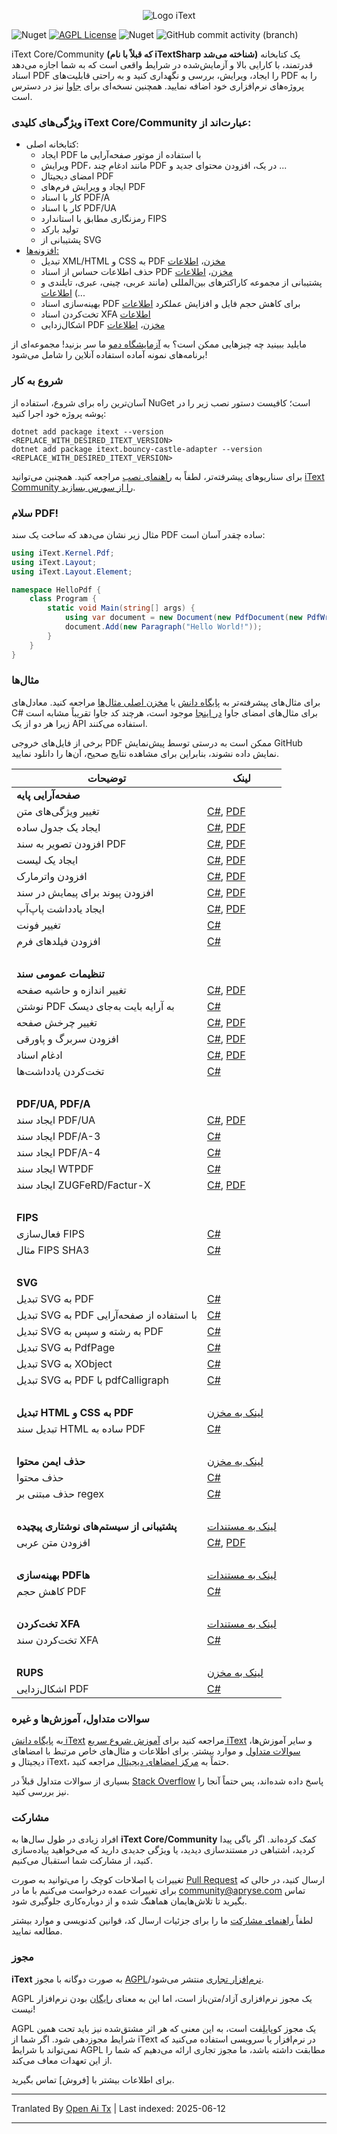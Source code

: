<p align="center">
    <img src="https://raw.githubusercontent.com/itext/itext-dotnet/develop/assets/iText_Logo_Small.png" alt="Logo iText">
</p>

![Nuget](https://img.shields.io/nuget/v/itext7)
[![AGPL License](https://img.shields.io/badge/license-AGPL-blue.svg)](https://github.com/itext/itext7/blob/master/LICENSE.md)
![Nuget](https://img.shields.io/nuget/dt/itext7)
![GitHub commit activity (branch)](https://img.shields.io/github/commit-activity/m/itext/itext7-dotnet)

iText Core/Community **(که قبلاً با نام iTextSharp شناخته می‌شد)** یک کتابخانه قدرتمند، با کارایی بالا و آزمایش‌شده در شرایط واقعی است که به شما اجازه می‌دهد اسناد PDF را ایجاد، ویرایش، بررسی و نگهداری کنید و به راحتی قابلیت‌های PDF را به پروژه‌های نرم‌افزاری خود اضافه نمایید. همچنین نسخه‌ای برای [جاوا](https://github.com/itext/itext7) نیز در دسترس است.

### ویژگی‌های کلیدی iText Core/Community عبارت‌اند از:

* کتابخانه اصلی:
    * ایجاد PDF با استفاده از موتور صفحه‌آرایی ما
    * ویرایش PDF، مانند ادغام چند PDF در یک، افزودن محتوای جدید و ...
    * امضای دیجیتال PDF
    * ایجاد و ویرایش فرم‌های PDF
    * کار با اسناد PDF/A
    * کار با اسناد PDF/UA
    * رمزنگاری مطابق با استاندارد FIPS
    * تولید بارکد
    * پشتیبانی از SVG
* [افزونه‌ها:][all products]
    * تبدیل XML/HTML و CSS به PDF [مخزن][pdfhtml]، [اطلاعات][pdfhtmlproduct]
    * حذف اطلاعات حساس از اسناد PDF [مخزن][pdfsweep]، [اطلاعات][pdfsweepproduct]
    * پشتیبانی از مجموعه کاراکترهای بین‌المللی (مانند عربی، چینی، عبری، تایلندی و ...) [اطلاعات][calligraph]
    * بهینه‌سازی اسناد PDF برای کاهش حجم فایل و افزایش عملکرد [اطلاعات][optimizer]
    * تخت‌کردن اسناد XFA [اطلاعات][xfa]
    * اشکال‌زدایی PDF [مخزن][rups]، [اطلاعات][rupsproduct]

مایلید ببینید چه چیزهایی ممکن است؟ به [آزمایشگاه دمو](https://itextpdf.com/demos) ما سر بزنید! مجموعه‌ای از برنامه‌های نمونه آماده استفاده آنلاین را شامل می‌شود!

### شروع به کار

آسان‌ترین راه برای شروع، استفاده از NuGet است؛ کافیست دستور نصب زیر را در پوشه پروژه خود اجرا کنید:

```shell
dotnet add package itext --version <REPLACE_WITH_DESIRED_ITEXT_VERSION>
dotnet add package itext.bouncy-castle-adapter --version <REPLACE_WITH_DESIRED_ITEXT_VERSION>
```

برای سناریوهای پیشرفته‌تر، لطفاً به [راهنمای نصب](https://kb.itextpdf.com/home/it7kb/installation-guidelines) مراجعه کنید.
همچنین می‌توانید [iText Community را از سورس بسازید][building].

### سلام PDF!

مثال زیر نشان می‌دهد که ساخت یک سند PDF ساده چقدر آسان است:

```csharp
using iText.Kernel.Pdf;
using iText.Layout;
using iText.Layout.Element;

namespace HelloPdf {
    class Program {
        static void Main(string[] args) {
            using var document = new Document(new PdfDocument(new PdfWriter("helloworld-pdf.pdf")));
            document.Add(new Paragraph("Hello World!"));
        }
    }
}
```

### مثال‌ها

برای مثال‌های پیشرفته‌تر به [پایگاه دانش](https://kb.itextpdf.com/home/it7kb/examples) یا [مخزن اصلی مثال‌ها](https://github.com/itext/i7ns-samples) مراجعه کنید. معادل‌های C# برای مثال‌های امضای جاوا [در اینجا](https://github.com/itext/itext-publications-samples-dotnet/tree/develop/itext/itext.publications) موجود است، هرچند کد جاوا تقریباً مشابه است زیرا هر دو از یک API استفاده می‌کنند.

برخی از فایل‌های خروجی PDF ممکن است به درستی توسط پیش‌نمایش GitHub نمایش داده نشوند، بنابراین برای مشاهده نتایج صحیح، آن‌ها را دانلود نمایید.

| توضیحات                                  | لینک                                                                                                                                                                                                                                                                                                   |
|-------------------------------------------|--------------------------------------------------------------------------------------------------------------------------------------------------------------------------------------------------------------------------------------------------------------------------------------------------------|
| **صفحه‌آرایی پایه**                      |                                                                                                                                                                                                                                                                                                        |
| تغییر ویژگی‌های متن                      | [C#](https://github.com/itext/itext-publications-samples-dotnet/blob/master/itext/itext.samples/itext/samples/sandbox/layout/ParagraphTextWithStyle.cs), [PDF](https://github.com/itext/itext-publications-samples-dotnet/blob/master/itext/itext.samples/cmpfiles/sandbox/layout/cmp_paragraphTextWithStyle.pdf)                                |
| ایجاد یک جدول ساده                       | [C#](https://github.com/itext/itext-publications-samples-dotnet/blob/master/itext/itext.samples/itext/samples/sandbox/tables/SimpleTable9.cs),  [PDF](https://github.com/itext/itext-publications-samples-dotnet/blob/master/itext/itext.samples/cmpfiles/sandbox/tables/cmp_simple_table9.pdf)                                                  |
| افزودن تصویر به سند PDF                  | [C#](https://github.com/itext/itext-publications-samples-dotnet/blob/master/itext/itext.samples/itext/samples/sandbox/images/MultipleImages.cs), [PDF](https://github.com/itext/itext-publications-samples-dotnet/blob/master/itext/itext.samples/cmpfiles/sandbox/images/cmp_multiple_images.pdf)                                               |
| ایجاد یک لیست                             | [C#](https://github.com/itext/itext-publications-samples-dotnet/blob/master/itext/itext.samples/itext/samples/sandbox/objects/NestedLists.cs), [PDF](https://github.com/itext/itext-publications-samples-dotnet/blob/master/itext/itext.samples/cmpfiles/sandbox/objects/cmp_nested_list.pdf)                                                    |                                                                                                                                                                                                      
| افزودن واترمارک                           | [C#](https://github.com/itext/itext-publications-samples-dotnet/blob/master/itext/itext.samples/itext/samples/sandbox/events/Watermarking.cs),  [PDF](https://github.com/itext/itext-publications-samples-dotnet/blob/master/itext/itext.samples/cmpfiles/sandbox/events/cmp_watermarkings.pdf)                                                  |
| افزودن پیوند برای پیمایش در سند           | [C#](https://github.com/itext/itext-publications-samples-dotnet/blob/master/itext/itext.samples/itext/samples/sandbox/annotations/AddLinkAnnotation5.cs),  [PDF](https://github.com/itext/itext-publications-samples-dotnet/blob/master/itext/itext.samples/cmpfiles/sandbox/annotations/cmp_add_link_annotation5.pdf)                           |
| ایجاد یادداشت پاپ‌آپ                      | [C#](https://github.com/itext/itext-publications-samples-dotnet/blob/master/itext/itext.samples/itext/samples/sandbox/annotations/MovePopup.cs),  [PDF](https://github.com/itext/itext-publications-samples-dotnet/blob/master/itext/itext.samples/cmpfiles/sandbox/annotations/cmp_move_popup.pdf)                                              |
| تغییر فونت                                | [C#](https://github.com/itext/itext-publications-samples-dotnet/blob/master/itext/itext.samples/itext/samples/sandbox/layout/ParagraphTextWithStyle.cs)                                                                                                                                                                     |
| افزودن فیلدهای فرم                        | [C#](https://kb.itextpdf.com/home/it7kb/examples/forms-in-itext-core-8-0-0)                                                                                                                                                                                                                            |
 <br>                                       |                                                                                                                                                                                                                                                                                                        |
| **تنظیمات عمومی سند**                     |                                                                                                                                                                                                                                                                                                        |
| تغییر اندازه و حاشیه صفحه                 | [C#](https://github.com/itext/itext-publications-samples-dotnet/blob/master/itext/itext.samples/itext/samples/sandbox/layout/PageSizeAndMargins.cs),  [PDF](https://github.com/itext/itext-publications-samples-dotnet/blob/master/itext/itext.samples/cmpfiles/sandbox/layout/cmp_pageSizeAndMargins.pdf)                                       |
| نوشتن PDF به آرایه بایت به‌جای دیسک       | [C#](https://stackoverflow.com/a/67411657/10015628)                                                                                                                                                                                                                                                    |
| تغییر چرخش صفحه                           | [C#](https://github.com/itext/itext-publications-samples-dotnet/blob/master/itext/itext.samples/itext/samples/sandbox/events/PageRotation.cs),  [PDF](https://github.com/itext/itext-publications-samples-dotnet/blob/master/itext/itext.samples/cmpfiles/sandbox/events/cmp_page_rotation.pdf)                                                  |
| افزودن سربرگ و پاورقی                      | [C#](https://github.com/itext/itext-publications-samples-dotnet/blob/master/itext/itext.samples/itext/samples/sandbox/events/TextFooter.cs),  [PDF](https://github.com/itext/itext-publications-samples-dotnet/blob/master/itext/itext.samples/cmpfiles/sandbox/events/cmp_text_footer.pdf)                                                      |
| ادغام اسناد                                | [C#](https://github.com/itext/itext-publications-samples-dotnet/blob/master/itext/itext.samples/itext/samples/sandbox/merge/AddCover1.cs),  [PDF](https://github.com/itext/itext-publications-samples-dotnet/blob/master/itext/itext.samples/cmpfiles/sandbox/merge/cmp_add_cover.pdf)                                                           |
| تخت‌کردن یادداشت‌ها                        | [C#](https://kb.itextpdf.com/home/it7kb/examples/high-level-annotation-flattening)                                                                                                                                                                                                                     |
| <br>                                       |                                                                                                                                                                                                                                                                                                        |
| **PDF/UA, PDF/A**                          |                                                                                                                                                                                                                                                                                                        |
| ایجاد سند PDF/UA                           | [C#](https://github.com/itext/itext-publications-samples-dotnet/blob/master/itext/itext.samples/itext/samples/sandbox/pdfua/PdfUA.cs),  [PDF](https://github.com/itext/itext-publications-samples-dotnet/blob/master/itext/itext.samples/cmpfiles/sandbox/pdfua/cmp_pdf_ua.pdf)                                                                  |
| ایجاد سند PDF/A-3                          | [C#](https://github.com/itext/itext-publications-samples-dotnet/blob/master/itext/itext.samples/itext/samples/sandbox/pdfa/PdfA3.cs)                                                                                                                                                                                        |
| ایجاد سند PDF/A-4                          | [C#](https://github.com/itext/itext-publications-samples-dotnet/blob/master/itext/itext.samples/itext/samples/sandbox/pdfa/PdfA4.cs)                                                                                                                                                                   |
| ایجاد سند WTPDF                            | [C#](https://github.com/itext/itext-publications-samples-dotnet/blob/master/itext/itext.samples/itext/samples/sandbox/pdfua/Wtpdf.cs)                                                                                                                                                                  |
| ایجاد سند ZUGFeRD/Factur-X                 | [C#](https://github.com/itext/itext-publications-samples-dotnet/blob/master/itext/itext.samples/itext/samples/sandbox/zugferd/BasicSample.cs), [PDF](https://github.com/itext/itext-publications-samples-dotnet/blob/master/itext/itext.samples/cmpfiles/sandbox/zugferd/cmp_invoice_with_zugferd.pdf) |
| <br>                                       |                                                                                                                                                                                                                                                                                                        |
| **FIPS**                                   |                                                                                                                                                                                                                                                                                                        |
| فعال‌سازی FIPS                             | [C#](https://kb.itextpdf.com/home/it7kb/releases/release-itext-core-8-0-0/breaking-changes-for-itext-core-8-0-0/bouncy-castle-changes)                                                                                                                                                                 |
| مثال FIPS SHA3                             | [C#](https://kb.itextpdf.com/home/it7kb/examples/fips-sha3-examples-for-itext-core-8-0-0)                                                                                                                                                                                                              |
| <br>                                       |                                                                                                                                                                                                                                                                                                        |
| **SVG**                                    |                                                                                                                                                                                                                                                                                                        |
| تبدیل SVG به PDF                           | [C#](https://github.com/itext/itext-publications-samples-dotnet/blob/master/itext/itext.samples/itext/samples/sandbox/svg/ConvertSvgToPdf.cs)                                                                                                                                                        |
| تبدیل SVG به PDF با استفاده از صفحه‌آرایی  | [C#](https://github.com/itext/itext-publications-samples-dotnet/blob/master/itext/itext.samples/itext/samples/sandbox/svg/ConvertSvgToLayoutImage.cs)                                                                                                                                                |
| تبدیل SVG به رشته و سپس به PDF              | [C#](https://github.com/itext/itext-publications-samples-dotnet/blob/master/itext/itext.samples/itext/samples/sandbox/svg/ConvertSvgStringToPdf.cs)                                                                                                                                                  |
| تبدیل SVG به PdfPage                        | [C#](https://github.com/itext/itext-publications-samples-dotnet/blob/master/itext/itext.samples/itext/samples/sandbox/svg/ConvertSvgToPdfPage.cs)                                                                                                                                                    |
| تبدیل SVG به XObject                        | [C#](https://github.com/itext/itext-publications-samples-dotnet/blob/master/itext/itext.samples/itext/samples/sandbox/svg/ConvertSvgToXObject.cs)                                                                                                                                                    |
| تبدیل SVG به PDF با pdfCalligraph           | [C#](https://github.com/itext/itext-publications-samples-dotnet/blob/master/itext/itext.samples/itext/samples/sandbox/svg/ConvertSvgToPdfWithPdfCalligraph.cs)                                                                                                                                       |
| <br>                                       |                                                                                                                                                                                                                                                                                                        |
| **تبدیل HTML و CSS به PDF**                 | [لینک به مخزن](https://github.com/itext/i7j-pdfhtml)                                                                                                                                                                                                                                                   |
| تبدیل سند HTML ساده به PDF                  | [C#](https://kb.itextpdf.com/home/it7kb/ebooks/itext-7-converting-html-to-pdf-with-pdfhtml)                                                                                                                                                                                                            |
| <br>                                       |                                                                                                                                                                                                                                                                                                        |
| **حذف ایمن محتوا**                          | [لینک به مخزن](https://github.com/itext/i7j-pdfsweep)                                                                                                                                                                                                                                                  |
| حذف محتوا                                   | [C#](https://kb.itextpdf.com/home/it7kb/examples/removing-content-with-pdfsweep)                                                                                                                                                                                                                       |
| حذف مبتنی بر regex                          | [C#](https://itextpdf.com/products/pdf-redaction-pdfsweep)                                                                                                                                                                                                                                             |
| <br>                                       |                                                                                                                                                                                                                                                                                                        |
| **پشتیبانی از سیستم‌های نوشتاری پیچیده**    | [لینک به مستندات](https://itextpdf.com/products/pdfcalligraph)                                                                                                                                                                                                                                         |
| افزودن متن عربی                             | [C#](https://github.com/itext/itext-publications-samples-dotnet/blob/master/itext/itext.samples/itext/samples/sandbox/typography/arabic/ArabicWordSpacing.cs), [PDF](https://github.com/itext/itext-publications-samples-dotnet/blob/master/itext/itext.samples/cmpfiles/sandbox/typography/cmp_ArabicWordSpacing.pdf)                           |
| <br>                                       |                                                                                                                                                                                                                                                                                                        |
| **بهینه‌سازی PDFها**                        | [لینک به مستندات](https://itextpdf.com/products/compress-pdf-pdfoptimizer)                                                                                                                                                                                                                             |
| کاهش حجم PDF                                | [C#](https://itextpdf.com/products/compress-pdf-pdfoptimizer)                                                                                                                                                                                                                                          |
| <br>                                       |                                                                                                                                                                                                                                                                                                        |
| **تخت‌کردن XFA**                            | [لینک به مستندات](https://itextpdf.com/products/flatten-pdf-pdfxfa)                                                                                                                                                                                                                                    |
| تخت‌کردن سند XFA                            | [C#](https://itextpdf.com/products/flatten-pdf-pdfxfa)                                                                                                                                                                                                                                                 |
| <br>                                       |                                                                                                                                                                                                                                                                                                        |
| **RUPS**                                    | [لینک به مخزن](https://github.com/itext/i7j-rups)                                                                                                                                                                                                                                                      |
| اشکال‌زدایی PDF                             | [C#](https://github.com/itext/i7j-rups/releases/latest)                                                                                                                                                                                                                                                |

### سوالات متداول، آموزش‌ها و غیره ###

به [پایگاه دانش iText](https://kb.itextpdf.com) مراجعه کنید برای
[آموزش شروع سریع iText](https://kb.itextpdf.com/home/it7kb/ebooks/itext-jump-start-tutorial-for-net) و سایر
آموزش‌ها، [سوالات متداول](https://kb.itextpdf.com/home/it7kb/faq) و موارد بیشتر. برای اطلاعات و مثال‌های خاص مرتبط با امضاهای دیجیتال و iText، حتماً به
[مرکز امضاهای دیجیتال](https://kb.itextpdf.com/home/it7kb/digital-signatures-hub) مراجعه کنید.

بسیاری از سوالات متداول قبلاً در
[Stack Overflow](https://stackoverflow.com/questions/tagged/itext+itext7) پاسخ داده شده‌اند، پس حتماً آنجا را نیز بررسی کنید.

### مشارکت

افراد زیادی در طول سال‌ها به **iText Core/Community** کمک کرده‌اند. اگر باگی پیدا کردید، اشتباهی در مستندسازی دیدید، یا ویژگی جدیدی دارید که می‌خواهید پیاده‌سازی کنید، از مشارکت شما استقبال می‌کنیم.

تغییرات یا اصلاحات کوچک را می‌توانید به صورت [Pull Request](https://github.com/itext/itext7-dotnet/pulls) ارسال کنید، در حالی که برای تغییرات عمده درخواست می‌کنیم با ما در community@apryse.com تماس بگیرید تا تلاش‌هایمان هماهنگ شده و از دوباره‌کاری جلوگیری شود.

لطفاً [راهنمای مشارکت][contributing] ما را برای جزئیات ارسال کد، قوانین کدنویسی و موارد بیشتر مطالعه نمایید.

### مجوز

**iText** به صورت دوگانه با مجوز [AGPL][agpl]/[نرم‌افزار تجاری][sales] منتشر می‌شود.

AGPL یک مجوز نرم‌افزاری آزاد/متن‌باز است، اما این به معنای [رایگان][gratis] بودن نرم‌افزار نیست!

AGPL یک مجوز کوپایلِفت است، به این معنی که هر اثر مشتق‌شده نیز باید تحت همین شرایط مجوزدهی شود. اگر شما از iText در نرم‌افزار یا سرویسی استفاده می‌کنید که نمی‌تواند با شرایط AGPL مطابقت داشته باشد، ما مجوز تجاری ارائه می‌دهیم که شما را از این تعهدات معاف می‌کند.

برای اطلاعات بیشتر با [فروش] تماس بگیرید.

[agpl]: LICENSE.md

[building]: BUILDING.md

[contributing]: CONTRIBUTING.md

[layoutMd]: layout/README.md

[itext]: https://itextpdf.com/

[github]: https://github.com/itext/itext7

[latest]: https://github.com/itext/itext7/releases/latest

[sales]: https://itextpdf.com/sales

[gratis]: https://en.wikipedia.org/wiki/Gratis_versus_libre

[rups]: https://github.com/itext/i7j-rups

[pdfhtml]: https://github.com/itext/i7n-pdfhtml

[pdfsweep]: https://github.com/itext/i7n-pdfsweep

[itext7net]: https://github.com/itext/itext7-dotnet
[pdfsweepproduct]: https://itextpdf.com/products/pdf-redaction-pdfsweep

[optimizer]: https://itextpdf.com/products/compress-pdf-pdfoptimizer

[all products]: https://itextpdf.com/products

[pdfhtmlproduct]: https://itextpdf.com/products/itext-pdf-html

[xfa]: https://itextpdf.com/products/flatten-pdf-pdfxfa

[rupsproduct]: https://itextpdf.com/products/rups

[calligraph]: https://itextpdf.com/products/pdfcalligraph

---

Tranlated By [Open Ai Tx](https://github.com/OpenAiTx/OpenAiTx) | Last indexed: 2025-06-12

---